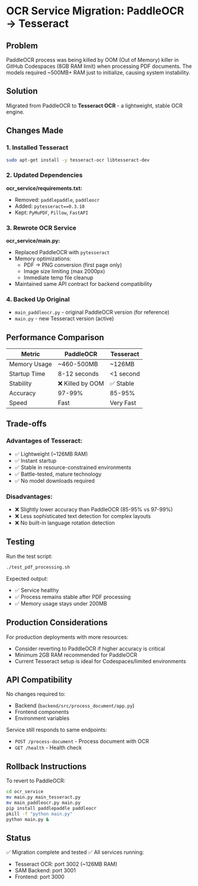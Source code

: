 # OCR Service Migration: PaddleOCR → Tesseract

## Problem
PaddleOCR process was being killed by OOM (Out of Memory) killer in GitHub Codespaces (8GB RAM limit) when processing PDF documents. The models required ~500MB+ RAM just to initialize, causing system instability.

## Solution
Migrated from PaddleOCR to **Tesseract OCR** - a lightweight, stable OCR engine.

## Changes Made

### 1. Installed Tesseract
```bash
sudo apt-get install -y tesseract-ocr libtesseract-dev
```

### 2. Updated Dependencies
**ocr_service/requirements.txt:**
- Removed: `paddlepaddle`, `paddleocr`
- Added: `pytesseract==0.3.10`
- Kept: `PyMuPDF`, `Pillow`, `FastAPI`

### 3. Rewrote OCR Service
**ocr_service/main.py:**
- Replaced PaddleOCR with `pytesseract`
- Memory optimizations:
  - PDF → PNG conversion (first page only)
  - Image size limiting (max 2000px)
  - Immediate temp file cleanup
- Maintained same API contract for backend compatibility

### 4. Backed Up Original
- `main_paddleocr.py` - original PaddleOCR version (for reference)
- `main.py` - new Tesseract version (active)

## Performance Comparison

| Metric | PaddleOCR | Tesseract |
|--------|-----------|-----------|
| Memory Usage | ~460-500MB | ~126MB |
| Startup Time | 8-12 seconds | <1 second |
| Stability | ❌ Killed by OOM | ✅ Stable |
| Accuracy | 97-99% | 85-95% |
| Speed | Fast | Very Fast |

## Trade-offs

### Advantages of Tesseract:
- ✅ Lightweight (~126MB RAM)
- ✅ Instant startup
- ✅ Stable in resource-constrained environments
- ✅ Battle-tested, mature technology
- ✅ No model downloads required

### Disadvantages:
- ❌ Slightly lower accuracy than PaddleOCR (85-95% vs 97-99%)
- ❌ Less sophisticated text detection for complex layouts
- ❌ No built-in language rotation detection

## Testing

Run the test script:
```bash
./test_pdf_processing.sh
```

Expected output:
- ✅ Service healthy
- ✅ Process remains stable after PDF processing
- ✅ Memory usage stays under 200MB

## Production Considerations

For production deployments with more resources:
- Consider reverting to PaddleOCR if higher accuracy is critical
- Minimum 2GB RAM recommended for PaddleOCR
- Current Tesseract setup is ideal for Codespaces/limited environments

## API Compatibility

No changes required to:
- Backend (`backend/src/process_document/app.py`)
- Frontend components
- Environment variables

Service still responds to same endpoints:
- `POST /process-document` - Process document with OCR
- `GET /health` - Health check

## Rollback Instructions

To revert to PaddleOCR:
```bash
cd ocr_service
mv main.py main_tesseract.py
mv main_paddleocr.py main.py
pip install paddlepaddle paddleocr
pkill -f "python main.py"
python main.py &
```

## Status
✅ Migration complete and tested
✅ All services running:
- Tesseract OCR: port 3002 (~126MB RAM)
- SAM Backend: port 3001
- Frontend: port 3000
